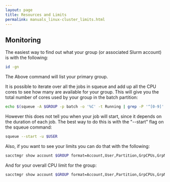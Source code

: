 ```yaml
---
layout: page
title: Resources and Limits
permalink: manuals_linux-cluster_limits.html
---
```


## Monitoring
The easiest way to find out what your group (or associated Slurm account) is with the following:

```bash
id -gn
```

The Above command will list your primary group.

It is possible to iterate over all the jobs in squeue and add up all the CPU cores to see how many are available for your group.
This will give you the total number of cores used by your group in the batch partition:

```bash
echo $(squeue -A $GROUP -p batch -o '%C' -t Running | grep -P '^[0-9]' | tr '\n' '+' | sed 's/+$//g') | bc
```

However this does not tell you when your job will start, since it depends on the duration of each job.
The best way to do this is with the "--start" flag on the squeue command:

```bash
squeue --start -u $USER
```

Also, if you want to see your limits you can do that with the following:

```bash
sacctmgr show account $GROUP format=Account,User,Partition,GrpCPUs,GrpMem,GrpNodes --ass | grep $USER
```

And for your overall CPU limit for the group:

```bash
sacctmgr show account $GROUP format=Account,User,Partition,GrpCPUs,GrpMem,GrpNodes --ass | head -3
```

